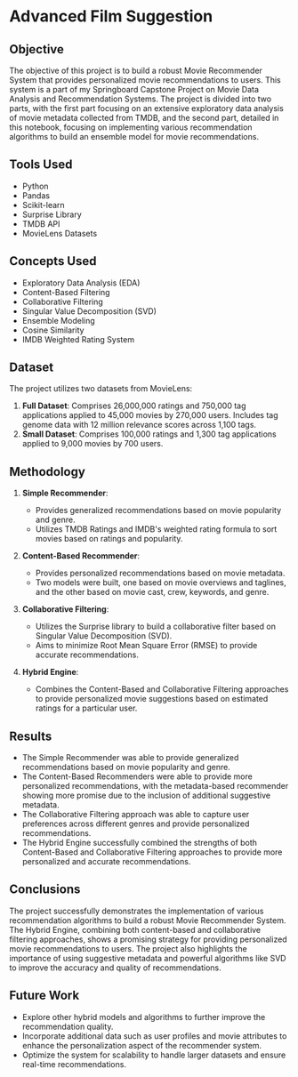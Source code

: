 #  Advanced Film Suggestion

## Objective
The objective of this project is to build a robust Movie Recommender System that provides personalized movie recommendations to users. This system is a part of my Springboard Capstone Project on Movie Data Analysis and Recommendation Systems. The project is divided into two parts, with the first part focusing on an extensive exploratory data analysis of movie metadata collected from TMDB, and the second part, detailed in this notebook, focusing on implementing various recommendation algorithms to build an ensemble model for movie recommendations.

## Tools Used
- Python
- Pandas
- Scikit-learn
- Surprise Library
- TMDB API
- MovieLens Datasets

## Concepts Used
- Exploratory Data Analysis (EDA)
- Content-Based Filtering
- Collaborative Filtering
- Singular Value Decomposition (SVD)
- Ensemble Modeling
- Cosine Similarity
- IMDB Weighted Rating System

## Dataset
The project utilizes two datasets from MovieLens:
1. **Full Dataset**: Comprises 26,000,000 ratings and 750,000 tag applications applied to 45,000 movies by 270,000 users. Includes tag genome data with 12 million relevance scores across 1,100 tags.
2. **Small Dataset**: Comprises 100,000 ratings and 1,300 tag applications applied to 9,000 movies by 700 users.

## Methodology
1. **Simple Recommender**: 
   - Provides generalized recommendations based on movie popularity and genre.
   - Utilizes TMDB Ratings and IMDB's weighted rating formula to sort movies based on ratings and popularity.
   
2. **Content-Based Recommender**:
   - Provides personalized recommendations based on movie metadata.
   - Two models were built, one based on movie overviews and taglines, and the other based on movie cast, crew, keywords, and genre.
   
3. **Collaborative Filtering**:
   - Utilizes the Surprise library to build a collaborative filter based on Singular Value Decomposition (SVD).
   - Aims to minimize Root Mean Square Error (RMSE) to provide accurate recommendations.
   
4. **Hybrid Engine**:
   - Combines the Content-Based and Collaborative Filtering approaches to provide personalized movie suggestions based on estimated ratings for a particular user.

## Results
- The Simple Recommender was able to provide generalized recommendations based on movie popularity and genre.
- The Content-Based Recommenders were able to provide more personalized recommendations, with the metadata-based recommender showing more promise due to the inclusion of additional suggestive metadata.
- The Collaborative Filtering approach was able to capture user preferences across different genres and provide personalized recommendations.
- The Hybrid Engine successfully combined the strengths of both Content-Based and Collaborative Filtering approaches to provide more personalized and accurate recommendations.

## Conclusions
The project successfully demonstrates the implementation of various recommendation algorithms to build a robust Movie Recommender System. The Hybrid Engine, combining both content-based and collaborative filtering approaches, shows a promising strategy for providing personalized movie recommendations to users. The project also highlights the importance of using suggestive metadata and powerful algorithms like SVD to improve the accuracy and quality of recommendations.

## Future Work
- Explore other hybrid models and algorithms to further improve the recommendation quality.
- Incorporate additional data such as user profiles and movie attributes to enhance the personalization aspect of the recommender system.
- Optimize the system for scalability to handle larger datasets and ensure real-time recommendations.


